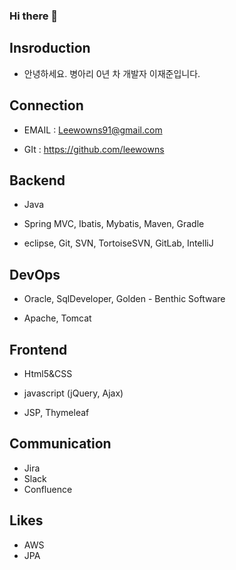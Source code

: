 ### Hi there 👋

<!--
**Leewowns/Leewowns** is a ✨ _special_ ✨ repository because its `README.md` (this file) appears on your GitHub profile.

Here are some ideas to get you started:

- 🔭 I’m currently working on ...
- 🌱 I’m currently learning ...
- 👯 I’m looking to collaborate on ...
- 🤔 I’m looking for help with ...
- 💬 Ask me about ...
- 📫 How to reach me: ...
- 😄 Pronouns: ...
- ⚡ Fun fact: ...
-->
## Insroduction

 *  안녕하세요. 병아리 0년 차 개발자 이재준입니다.
 


## Connection

 * EMAIL : Leewowns91@gmail.com

 * GIt : https://github.com/leewowns


## Backend

 * Java

 * Spring MVC, Ibatis, Mybatis, Maven, Gradle

 * eclipse, Git, SVN, TortoiseSVN, GitLab, IntelliJ


## DevOps

 * Oracle, SqlDeveloper, Golden - Benthic Software

 * Apache, Tomcat


## Frontend

 * Html5&CSS

 * javascript (jQuery, Ajax)

 * JSP, Thymeleaf


## Communication

 * Jira 
 * Slack 
 * Confluence

## Likes

* AWS
* JPA
